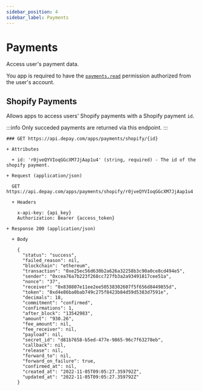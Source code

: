```yaml
---
sidebar_position: 4
sidebar_label: Payments
---
```


# Payments

Access user's payment data.

You app is required to have the [`payments.read`](/docs/apps/user-authorization#paymentsread) permission authorized from the user's account.

## Shopify Payments

Allows apps to access users' Shopify payments with a Shopify payment `id`.

:::info
Only succeded payments are returned via this endpoint.
:::

```apib
### GET https://api.depay.com/apps/payments/shopify/{id}

+ Attributes
  
  + id: 'r0jveQYVIoqGGcXM7JjAap1u4' (string, required) - The id of the shopify payment.

+ Request (application/json)
  
  GET https://api.depay.com/apps/payments/shopify/r0jveQYVIoqGGcXM7JjAap1u4

  + Headers

    x-api-key: {api_key}
    Authorization: Bearer {access_token}

+ Response 200 (application/json)
  
  + Body
  
    {
      "status": "success",
      "failed_reason": nil,
      "blockchain": "ethereum",
      "transaction": "0xe25ec56d630b2a626a32258b3c90a0ce8cd494e5",
      "sender": "0xcea76a7b223f268cc727fb3a2a93491817cee51a",
      "nonce": "37",
      "receiver": "0x830807e11ee2ee50538302607f5f656d8449855d",
      "token": "0xd4e86ba0bab749c275f8423b84d59d5383d7591e",
      "decimals": 18,
      "commitment": "confirmed",
      "confirmations": 1,
      "after_block": "13542983",
      "amount": "930.26",
      "fee_amount": nil,
      "fee_receiver": nil,
      "payload": nil,
      "secret_id": "d81b7658-b5ed-477e-9865-96c7f63278eb",
      "callback": nil,
      "release": nil,
      "forward_to": nil,
      "forward_on_failure": true,
      "confirmed_at": nil,
      "created_at": "2022-11-05T09:05:27.359792Z",
      "updated_at": "2022-11-05T09:05:27.359792Z"
    }
```


